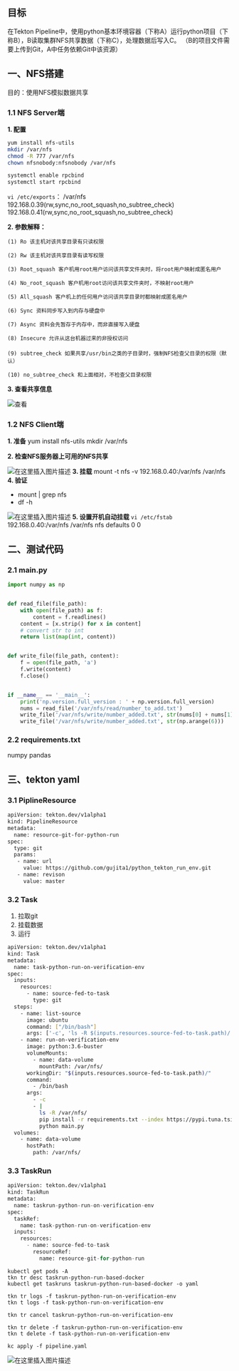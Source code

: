 ## 目标
在Tekton Pipeline中，使用python基本环境容器（下称A）运行python项目（下称B），B读取集群NFS共享数据（下称C），处理数据后写入C。
（B的项目文件需要上传到Git，A中任务依赖Git中该资源）

## 一、NFS搭建
目的：使用NFS模拟数据共享
### 1.1 NFS Server端
**1. 配置**
```bash
yum install nfs-utils
mkdir /var/nfs
chmod -R 777 /var/nfs
chown nfsnobody:nfsnobody /var/nfs

systemctl enable rpcbind
systemctl start rpcbind
```
`vi /etc/exports`：
/var/nfs 192.168.0.39(rw,sync,no_root_squash,no_subtree_check) 192.168.0.41(rw,sync,no_root_squash,no_subtree_check)

**2. 参数解释：**
```
(1) Ro 该主机对该共享目录有只读权限

(2) Rw 该主机对该共享目录有读写权限

(3) Root_squash 客户机用root用户访问该共享文件夹时，将root用户映射成匿名用户

(4) No_root_squash 客户机用root访问该共享文件夹时，不映射root用户

(5) All_squash 客户机上的任何用户访问该共享目录时都映射成匿名用户

(6) Sync 资料同步写入到内存与硬盘中

(7) Async 资料会先暂存于内存中，而非直接写入硬盘

(8) Insecure 允许从这台机器过来的非授权访问
　
(9) subtree_check 如果共享/usr/bin之类的子目录时，强制NFS检查父目录的权限（默认）

(10) no_subtree_check 和上面相对，不检查父目录权限
```
**3. 查看共享信息**

![查看](https://img-blog.csdnimg.cn/20200214185602230.png#pic_center)

### 1.2 NFS Client端
**1. 准备**
yum install nfs-utils
mkdir /var/nfs

**2. 检查NFS服务器上可用的NFS共享**

![在这里插入图片描述](https://img-blog.csdnimg.cn/20200214185956363.png#pic_center)
**3. 挂载**
mount -t nfs -v 192.168.0.40:/var/nfs /var/nfs
**4. 验证**
- mount | grep nfs
- df -h

![在这里插入图片描述](https://img-blog.csdnimg.cn/20200214192449146.png#pic_center)
**5. 设置开机自动挂载**
`vi /etc/fstab`
192.168.0.40:/var/nfs    /var/nfs   nfs defaults 0 0

## 二、测试代码
### 2.1 main.py
```python
import numpy as np


def read_file(file_path):
    with open(file_path) as f:
        content = f.readlines()
    content = [x.strip() for x in content]
    # convert str to int
    return list(map(int, content))


def write_file(file_path, content):
    f = open(file_path, 'a')
    f.write(content)
    f.close()


if __name__ == '__main__':
    print('np.version.full_version : ' + np.version.full_version)
    nums = read_file('/var/nfs/read/number_to_add.txt')
    write_file('/var/nfs/write/number_added.txt', str(nums[0] + nums[1]))
    write_file('/var/nfs/write/number_added.txt', str(np.arange(6)))

```
### 2.2 requirements.txt
numpy
pandas

## 三、tekton yaml
### 3.1 PiplineResource

```bash
apiVersion: tekton.dev/v1alpha1
kind: PipelineResource
metadata:
  name: resource-git-for-python-run
spec:
  type: git
  params:
   - name: url
     value: https://github.com/gujita1/python_tekton_run_env.git
   - name: revison
     value: master
```

### 3.2 Task
1. 拉取git
2. 挂载数据
3. 运行
```bash
apiVersion: tekton.dev/v1alpha1
kind: Task
metadata:
  name: task-python-run-on-verification-env
spec:
  inputs:
    resources:
      - name: source-fed-to-task
        type: git
  steps:
    - name: list-source
      image: ubuntu
      command: ["/bin/bash"]
      args: ['-c', 'ls -R $(inputs.resources.source-fed-to-task.path)/']
    - name: run-on-verification-env
      image: python:3.6-buster
      volumeMounts:
        - name: data-volume
          mountPath: /var/nfs/
      workingDir: "$(inputs.resources.source-fed-to-task.path)/"
      command:
        - /bin/bash
      args:
        - -c
        - |
          ls -R /var/nfs/
          pip install -r requirements.txt --index https://pypi.tuna.tsinghua.edu.cn/simple
          python main.py
  volumes:
    - name: data-volume
      hostPath:
        path: /var/nfs/
```

### 3.3 TaskRun

```python
apiVersion: tekton.dev/v1alpha1
kind: TaskRun
metadata:
  name: taskrun-python-run-on-verification-env
spec:
  taskRef:
    name: task-python-run-on-verification-env
  inputs:
    resources:
      - name: source-fed-to-task
        resourceRef:
          name: resource-git-for-python-run

```

```
kubectl get pods -A
tkn tr desc taskrun-python-run-based-docker
kubectl get taskruns taskrun-python-run-based-docker -o yaml

tkn tr logs -f taskrun-python-run-on-verification-env
tkn t logs -f task-python-run-on-verification-env

tkn tr cancel taskrun-python-run-on-verification-env

tkn tr delete -f taskrun-python-run-on-verification-env
tkn t delete -f task-python-run-on-verification-env

kc apply -f pipeline.yaml
```
![在这里插入图片描述](https://img-blog.csdnimg.cn/20200218212852689.png?type_ZmFuZ3poZW5naGVpdGk,shadow_10,text_aHR0cHM6Ly9ibG9nLmNzZG4ubmV0L0hhaXhXYW5n,size_16,color_FFFFFF,t_70)
